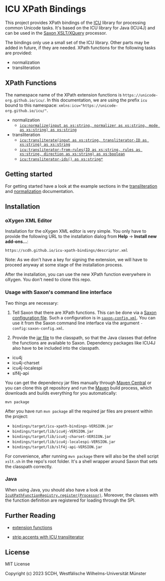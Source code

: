 # ICU XPath Bindings

This project provides XPath bindings of the
[ICU](https://unicode-org.github.io/icu/) library for processing
common Unicode tasks. It's based on the ICU library for Java (ICU4J)
and can be used in the [Saxon XSLT/XQuery](https://www.saxonica.com)
processor.

The bindings only use a small set of the ICU library. Other parts may
be added in future, if they are needed. XPath functions for the
following tasks are provided:

- normalization
- transliteration

## XPath Functions

The namespace name of the XPath extension functions is
`https://unicode-org.github.io/icu/`. In this documentation, we are
using the prefix `icu` bound to this namespace:
`xmlns:icu="https://unicode-org.github.io/icu/"`.

- normalization
  - [`icu:normalize(input as xs:string, normalizer as xs:string, mode as xs:string) as xs:string`](doc/normalization.md#icunormalize)
- transliteration
  - [`icu:transliterate(input as xs:string, transliterator-ID as
    xs:string) as xs:string`](doc/transliteration.md#icutransliterate)
  - [`icu:transliterator-from-rules(ID as xs:string, rules as xs:string, direction as xs:string) as xs:boolean`](doc/transliteration.md#icutransliterator-from-rules)
  - [`icu:transliterator-ids() as xs:string*`](doc/transliteration.md#icutransliterator-ids)

## Getting started

For getting started have a look at the example sections in the
[transliteration](doc/transliteration.md) and
[normalization](doc/normalization.md) documentation.


## Installation

### oXygen XML Editor

Installation for the oXygen XML editor is very simple. You only have
to provide the following URL to the installation dialog from **Help**
-> **Install new add-ons...**:

```
https://scdh.github.io/icu-xpath-bindings/descriptor.xml
```

Note: As we don't have a key for signing the extension, we will have
to proceed anyway at some stage of the installation process.

After the installation, you can use the new XPath function everywhere
in oXygen. You don't need to clone this repo.

### Usage with Saxon's command line interface

Two things are necessary:

1. Tell Saxon that there are XPath functions. This can be done via a
   [Saxon configuration
   file](https://www.saxonica.com/html/documentation11/configuration/configuration-file/). Such
   a configuration is in [`saxon-config.xml`](saxon-config.xml). You
   can use it from the Saxon command line interface via the argument
   `-config:saxon-config.xml`.

2. Provide the [jar file]() to the classpath, so that the Java classes
   that define the functions are available to Saxon. Dependency
   packages like ICU4J also have to be included into the classpath.

- icu4j
- icu4j-charset
- icu4j-localespi
- slf4j-api

You can get the dependency jar files manually through [Maven
Central](https://mvnrepository.com/repos/central) or you can clone
this git repository and run the [Maven](https://maven.apache.org/)
build process, which downloads and builds everything for you
automatically:

```{shell}
mvn package
```

After you have run `mvn package` all the required jar files are
present within the project:

- `bindings/target/icu-xpath-bindings-VERSION.jar`
- `bindings/target/lib/icu4j-VERSION.jar`
- `bindings/target/lib/icu4j-charset-VERSION.jar`
- `bindings/target/lib/icu4j-localespi-VERSION.jar`
- `bindings/target/lib/slf4j-api-VERSION.jar`

For convenience, after running `mvn package` there will also be the
shell script `xslt.sh` in the repo's root folder. It's a shell wrapper
around Saxon that sets the classpath correctly.


### Java

When using Java, you should also have a look at the
[`IcuXPathFunctionRegistry.register(Processor)`](bindings/src/main/java/de/wwu/scdh/xpath/icu/IcuXPathFunctionRegistry.java). Moreover,
the classes with the function definition are registered for loading
through the SPI.



## Further Reading

- [extension functions](https://www.saxonica.com/html/documentation11/extensibility/extension-functions-J/ext-full-J.html)

- [strip accents with ICU
  transliterator](https://stackoverflow.com/questions/2992066/code-to-strip-diacritical-marks-using-icu)


## License

MIT License

Copyright (c) 2023 SCDH, Westfälische Wilhelms-Universität Münster

